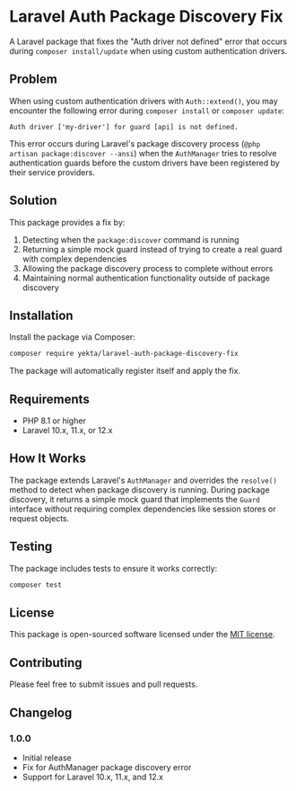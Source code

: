 # Laravel Auth Package Discovery Fix

A Laravel package that fixes the "Auth driver not defined" error that occurs during `composer install/update` when using custom authentication drivers.

## Problem

When using custom authentication drivers with `Auth::extend()`, you may encounter the following error during `composer install` or `composer update`:

```
Auth driver ['my-driver'] for guard [api] is not defined.
```

This error occurs during Laravel's package discovery process (`@php artisan package:discover --ansi`) when the `AuthManager` tries to resolve authentication guards before the custom drivers have been registered by their service providers.

## Solution

This package provides a fix by:

1. Detecting when the `package:discover` command is running
2. Returning a simple mock guard instead of trying to create a real guard with complex dependencies
3. Allowing the package discovery process to complete without errors
4. Maintaining normal authentication functionality outside of package discovery

## Installation

Install the package via Composer:

```bash
composer require yekta/laravel-auth-package-discovery-fix
```

The package will automatically register itself and apply the fix.

## Requirements

- PHP 8.1 or higher
- Laravel 10.x, 11.x, or 12.x

## How It Works

The package extends Laravel's `AuthManager` and overrides the `resolve()` method to detect when package discovery is running. During package discovery, it returns a simple mock guard that implements the `Guard` interface without requiring complex dependencies like session stores or request objects.

## Testing

The package includes tests to ensure it works correctly:

```bash
composer test
```

## License

This package is open-sourced software licensed under the [MIT license](LICENSE).

## Contributing

Please feel free to submit issues and pull requests.

## Changelog

### 1.0.0
- Initial release
- Fix for AuthManager package discovery error
- Support for Laravel 10.x, 11.x, and 12.x
